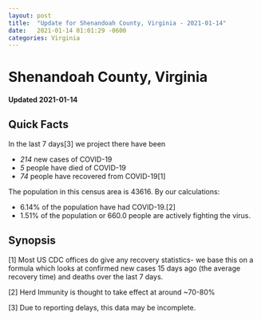 ```yaml
---
layout: post
title:  "Update for Shenandoah County, Virginia - 2021-01-14"
date:   2021-01-14 01:01:29 -0600
categories: Virginia
---
```


# Shenandoah County, Virginia
#### Updated 2021-01-14

## Quick Facts

In the last 7 days[3] we project there have been
- *214* new cases of COVID-19
- *5* people have died of COVID-19
- *74* people have recovered from COVID-19[1]

The population in this census area is 43616. By our calculations:
- 6.14% of the population have had COVID-19.[2]
- 1.51% of the population or 660.0 people are actively fighting the virus.

## Synopsis




[1] Most US CDC offices do give any recovery statistics- we base this on a formula which looks at confirmed new cases
15 days ago (the average recovery time) and deaths over the last 7 days.

[2] Herd Immunity is thought to take effect at around ~70-80%

[3] Due to reporting delays, this data may be incomplete.
 
    